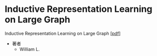 # Inductive Representation Learning on Large Graph

Inductive Representation Learning on Large Graph [[pdf]](https://arxiv.org/pdf/1706.02216.pdf)

* 著者
    * William L. 